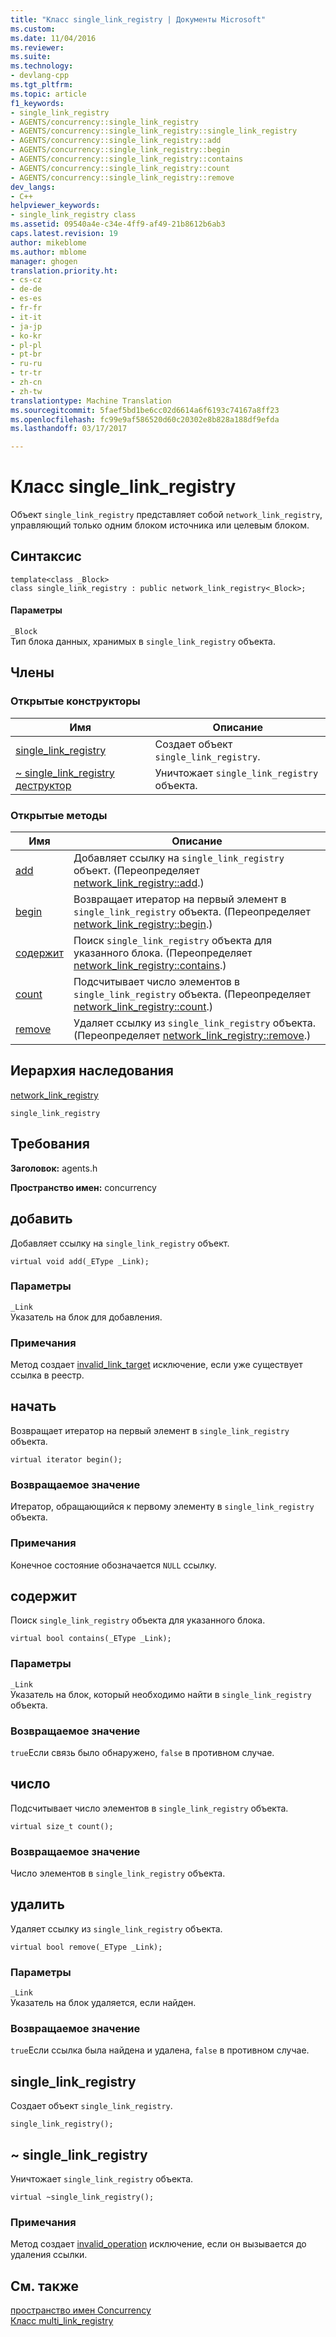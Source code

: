 ```yaml
---
title: "Класс single_link_registry | Документы Microsoft"
ms.custom: 
ms.date: 11/04/2016
ms.reviewer: 
ms.suite: 
ms.technology:
- devlang-cpp
ms.tgt_pltfrm: 
ms.topic: article
f1_keywords:
- single_link_registry
- AGENTS/concurrency::single_link_registry
- AGENTS/concurrency::single_link_registry::single_link_registry
- AGENTS/concurrency::single_link_registry::add
- AGENTS/concurrency::single_link_registry::begin
- AGENTS/concurrency::single_link_registry::contains
- AGENTS/concurrency::single_link_registry::count
- AGENTS/concurrency::single_link_registry::remove
dev_langs:
- C++
helpviewer_keywords:
- single_link_registry class
ms.assetid: 09540a4e-c34e-4ff9-af49-21b8612b6ab3
caps.latest.revision: 19
author: mikeblome
ms.author: mblome
manager: ghogen
translation.priority.ht:
- cs-cz
- de-de
- es-es
- fr-fr
- it-it
- ja-jp
- ko-kr
- pl-pl
- pt-br
- ru-ru
- tr-tr
- zh-cn
- zh-tw
translationtype: Machine Translation
ms.sourcegitcommit: 5faef5bd1be6cc02d6614a6f6193c74167a8ff23
ms.openlocfilehash: fc99e9af586520d60c20302e8b828a188df9efda
ms.lasthandoff: 03/17/2017

---
```

# <a name="singlelinkregistry-class"></a>Класс single_link_registry
Объект `single_link_registry` представляет собой `network_link_registry`, управляющий только одним блоком источника или целевым блоком.  
  
## <a name="syntax"></a>Синтаксис  
  
```
template<class _Block>
class single_link_registry : public network_link_registry<_Block>;
```  
  
#### <a name="parameters"></a>Параметры  
 `_Block`  
 Тип блока данных, хранимых в `single_link_registry` объекта.  
  
## <a name="members"></a>Члены  
  
### <a name="public-constructors"></a>Открытые конструкторы  
  
|Имя|Описание|  
|----------|-----------------|  
|[single_link_registry](#ctor)|Создает объект `single_link_registry`.|  
|[~ single_link_registry деструктор](#dtor)|Уничтожает `single_link_registry` объекта.|  
  
### <a name="public-methods"></a>Открытые методы  
  
|Имя|Описание|  
|----------|-----------------|  
|[add](#add)|Добавляет ссылку на `single_link_registry` объект. (Переопределяет [network_link_registry::add](network-link-registry-class.md#add).)|  
|[begin](#begin)|Возвращает итератор на первый элемент в `single_link_registry` объекта. (Переопределяет [network_link_registry::begin](network-link-registry-class.md#begin).)|  
|[содержит](#contains)|Поиск `single_link_registry` объекта для указанного блока. (Переопределяет [network_link_registry::contains](network-link-registry-class.md#contains).)|  
|[count](#count)|Подсчитывает число элементов в `single_link_registry` объекта. (Переопределяет [network_link_registry::count](network-link-registry-class.md#count).)|  
|[remove](#remove)|Удаляет ссылку из `single_link_registry` объекта. (Переопределяет [network_link_registry::remove](network-link-registry-class.md#remove).)|  
  
## <a name="inheritance-hierarchy"></a>Иерархия наследования  
 [network_link_registry](network-link-registry-class.md)  
  
 `single_link_registry`  
  
## <a name="requirements"></a>Требования  
 **Заголовок:** agents.h  
  
 **Пространство имен:** concurrency  
  
##  <a name="add"></a>добавить 

 Добавляет ссылку на `single_link_registry` объект.  
  
```
virtual void add(_EType _Link);
```  
  
### <a name="parameters"></a>Параметры  
 `_Link`  
 Указатель на блок для добавления.  
  
### <a name="remarks"></a>Примечания  
 Метод создает [invalid_link_target](invalid-link-target-class.md) исключение, если уже существует ссылка в реестр.  
  
##  <a name="begin"></a>начать 

 Возвращает итератор на первый элемент в `single_link_registry` объекта.  
  
```
virtual iterator begin();
```  
  
### <a name="return-value"></a>Возвращаемое значение  
 Итератор, обращающийся к первому элементу в `single_link_registry` объекта.  
  
### <a name="remarks"></a>Примечания  
 Конечное состояние обозначается `NULL` ссылку.  
  
##  <a name="contains"></a>содержит 

 Поиск `single_link_registry` объекта для указанного блока.  
  
```
virtual bool contains(_EType _Link);
```  
  
### <a name="parameters"></a>Параметры  
 `_Link`  
 Указатель на блок, который необходимо найти в `single_link_registry` объекта.  
  
### <a name="return-value"></a>Возвращаемое значение  
 `true`Если связь было обнаружено, `false` в противном случае.  
  
##  <a name="count"></a>число 

 Подсчитывает число элементов в `single_link_registry` объекта.  
  
```
virtual size_t count();
```  
  
### <a name="return-value"></a>Возвращаемое значение  
 Число элементов в `single_link_registry` объекта.  
  
##  <a name="remove"></a>удалить 

 Удаляет ссылку из `single_link_registry` объекта.  
  
```
virtual bool remove(_EType _Link);
```  
  
### <a name="parameters"></a>Параметры  
 `_Link`  
 Указатель на блок удаляется, если найден.  
  
### <a name="return-value"></a>Возвращаемое значение  
 `true`Если ссылка была найдена и удалена, `false` в противном случае.  
  
##  <a name="ctor"></a>single_link_registry 

 Создает объект `single_link_registry`.  
  
```
single_link_registry();
```  
  
##  <a name="dtor"></a>~ single_link_registry 

 Уничтожает `single_link_registry` объекта.  
  
```
virtual ~single_link_registry();
```  
  
### <a name="remarks"></a>Примечания  
 Метод создает [invalid_operation](invalid-operation-class.md) исключение, если он вызывается до удаления ссылки.  
  
## <a name="see-also"></a>См. также  
 [пространство имен Concurrency](concurrency-namespace.md)   
 [Класс multi_link_registry](multi-link-registry-class.md)

